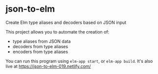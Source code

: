 # json-to-elm
Create Elm type aliases and decoders based on JSON input

This project allows you to automate the creation of:

- type aliases from JSON data
- decoders from type aliases
- encoders from type aliases

You can run this program using `elm-app start`, or `elm-app build`.
It's also live at https://json-to-elm-019.netlify.com/
